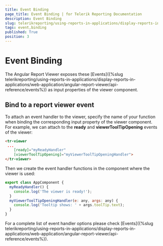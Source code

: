 ```yaml
---
title: Event Binding
page_title: Event Binding | for Telerik Reporting Documentation
description: Event Binding
slug: telerikreporting/using-reports-in-applications/display-reports-in-applications/web-application/angular-report-viewer/event-binding
tags: event,binding
published: True
position: 3
---
```


# Event Binding



The Angular Report Viewer exposes these [Events]({%slug telerikreporting/using-reports-in-applications/display-reports-in-applications/web-application/angular-report-viewer/api-reference/events%})         as input properties of the viewer component.       

## Bind to a report viewer event

To attach an event handler to the viewer, specify the name of your function when binding the corresponding input property           of the viewer component. For example, we can attach to the __ready__  and           __viewerToolTipOpening__  events of the viewer:         

    
````HTML
<tr-viewer
 ...
    [ready]="myReadyHandler"
    [viewerToolTipOpening]="myViewerToolTipOpeningHandler">
</tr-viewer>
````

Then we create the event handler functions in the component where the viewer is used:         

    
````js
export class AppComponent {
  myReadyHandler() {
    console.log('The viewer is ready!');
  }
  myViewerToolTipOpeningHandler(e: any, args: any) {
    console.log('Tooltip shows: ' + args.toolTip.text);
  }
}
````

For a complete list of event handler options please check [Events]({%slug telerikreporting/using-reports-in-applications/display-reports-in-applications/web-application/angular-report-viewer/api-reference/events%}).

